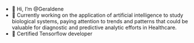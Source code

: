 - 👋 Hi, I’m @Geraldene
- 👀 Currently working on the application of artificial intelligence to study biological systems, paying attention to trends and patterns that could be valuable for diagnostic and predictive analytic efforts in Healthcare.
- 🌱 Certified Tensorflow developer

<!---
Geraldene/Geraldene is a ✨ special ✨ repository because its `README.md` (this file) appears on your GitHub profile.
You can click the Preview link to take a look at your changes.
--->
